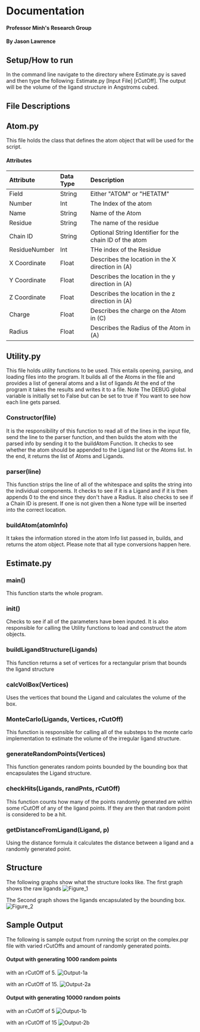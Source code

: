 # Documentation
#### Professor Minh's Research Group
#### By Jason Lawrence

## Setup/How to run
In the command line navigate to the directory where Estimate.py is saved and then type the following: Estimate.py [Input File] [rCutOff].
The output will be the volume of the ligand structure in Angstroms cubed.

## File Descriptions

## Atom.py

This file holds the class that defines the atom object that will be used for the script.

#### Attributes
|Attribute|Data Type|Description|
|:--------|:--------|:----------|
|Field        |String   |Either "ATOM" or "HETATM" |
|Number       |Int      |The Index of the atom     |
|Name         |String   |Name of the Atom          |
|Residue      |String   |The name of the residue   |
|Chain ID     |String   |Optional String Identifier for the chain ID of the atom|
|ResidueNumber|Int      |THe index of the Residue  |
|X Coordinate |Float    |Describes the location in the X direction in (A)|
|Y Coordinate |Float    |Describes the location in the y direction in (A)|
|Z Coordinate |Float    |Describes the location in the z direction in (A)|
|Charge       |Float    |Describes the charge on the Atom in (C)|
|Radius       |Float    |Describes the Radius of the Atom in (A)|

## Utility.py

This file holds utility functions to be used. This entails opening, parsing, and loading files into the program.
It builds all of the Atoms in the file and provides a list of general atoms and a list of ligands
At the end of the program it takes the results and writes it to a file. Note The DEBUG global variable is initially set to False but can be set to true if You want to see how each line gets parsed.

### Constructor(file)
It is the responsibility of this function to read all of the lines in the input file, send the line to the parser function, and then builds the atom with the parsed info by sending it to the buildAtom Function. 
It checks to see whether the atom should be appended to the Ligand list or the Atoms list. 
In the end, it returns the list of Atoms and Ligands.

### parser(line)
This function strips the line of all of the whitespace and splits the string into the individual components.
It checks to see if it is a Ligand and if it is then appends 0 to the end since they don't have a Radius.
It also checks to see if a Chain ID is present. If one is not given then a None type will be inserted into the correct location.  

### buildAtom(atomInfo)
It takes the information stored in the atom Info list passed in, builds, and returns the atom object.
Please note that all type conversions happen here.

## Estimate.py

### main()
This function starts the whole program.

### init()
Checks to see if all of the parameters have been inputed. It is also responsible for calling the Utility functions to load and construct the atom objects.

### buildLigandStructure(Ligands)
This function returns a set of vertices for a rectangular prism that bounds the ligand structure

### calcVolBox(Vertices)
Uses the vertices that bound the Ligand and calculates the volume of the box.

### MonteCarlo(Ligands, Vertices, rCutOff)
This function is responsible for calling all of the substeps to the monte carlo implementation to estimate the volume of the irregular ligand structure. 

### generateRandomPoints(Vertices)
This function generates random points bounded by the bounding box that encapsulates the Ligand structure.

### checkHits(Ligands, randPnts, rCutOff)
This function counts how many of the points randomly generated are within some rCutOff of any of the ligand points. If they are then that random point is considered to be a hit. 

### getDistanceFromLigand(Ligand, p)
Using the distance formula it calculates the distance between a ligand and a randomly generated point.

## Structure
The following graphs show what the structure looks like. The first graph shows the raw ligands
![Figure_1](C:\Users\Jason\Desktop\Projects\Research\VolumeApprox\Documentation\Ligands.png)

The Second graph shows the ligands encapsulated by the bounding box.
![Figure_2](C:\Users\Jason\Desktop\Projects\Research\VolumeApprox\Documentation\Figure1.png)

## Sample Output
The following is sample output from running the script on the complex.pqr file with varied rCutOffs and amount of randomly generated points.

#### Output with generating 1000 random points
with an rCutOff of 5.
![Output-1a](C:\Users\Jason\Desktop\Projects\Research\VolumeApprox\Documentation\rCutOff-5.png)

with an rCutOff of 15.
![Output-2a](C:\Users\Jason\Desktop\Projects\Research\VolumeApprox\Documentation\rCutOff-15.png)

#### Output with generating 10000 random points
with an rCutOff of 5
![Output-1b](C:\Users\Jason\Desktop\Projects\Research\VolumeApprox\Documentation\rCutOff-5b.png)

with an rCutOff of 15
![Output-2b](C:\Users\Jason\Desktop\Projects\Research\VolumeApprox\Documentation\rCutOff-15b.png)